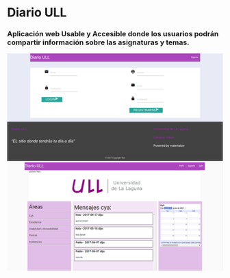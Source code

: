 # Diario ULL
### Aplicación web Usable y Accesible donde los usuarios podrán compartir información sobre las asignaturas y temas.

![login](img/login.png)
![principal](img/principal.png)
